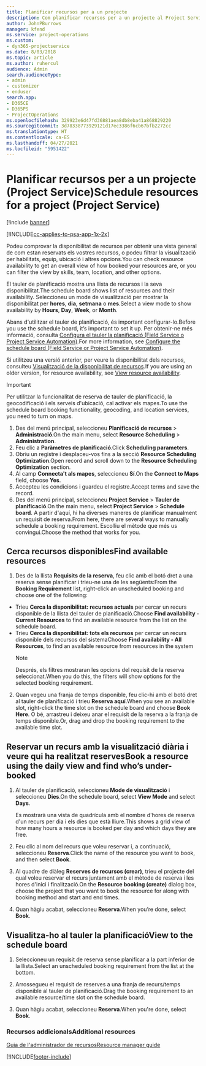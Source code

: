 ```yaml
---
title: Planificar recursos per a un projecte
description: Com planificar recursos per a un projecte al Project Service
author: JohnPBurrows
manager: kfend
ms.service: project-operations
ms.custom:
- dyn365-projectservice
ms.date: 8/03/2018
ms.topic: article
ms.author: ruhercul
audience: Admin
search.audienceType:
- admin
- customizer
- enduser
search.app:
- D365CE
- D365PS
- ProjectOperations
ms.openlocfilehash: 329923e6d47fd36881aea8db8eba41a868829220
ms.sourcegitcommit: 3d78338773929121d17ec3386f6cb67bfb2272cc
ms.translationtype: HT
ms.contentlocale: ca-ES
ms.lasthandoff: 04/27/2021
ms.locfileid: "5951422"
---
```

# <a name="schedule-resources-for-a-project-project-service"></a><span data-ttu-id="59295-103">Planificar recursos per a un projecte (Project Service)</span><span class="sxs-lookup"><span data-stu-id="59295-103">Schedule resources for a project (Project Service)</span></span>

[!include [banner](../includes/psa-now-project-operations.md)]

[!INCLUDE[cc-applies-to-psa-app-1x-2x](../includes/cc-applies-to-psa-app-1x-2x.md)]

<span data-ttu-id="59295-104">Podeu comprovar la disponibilitat de recursos per obtenir una vista general de com estan reservats els vostres recursos, o podeu filtrar la visualització per habilitats, equip, ubicació i altres opcions.</span><span class="sxs-lookup"><span data-stu-id="59295-104">You can check resource availability to get an overall view of how booked your resources are, or you can filter the view by skills, team, location, and other options.</span></span>  
  
<span data-ttu-id="59295-105">El tauler de planificació mostra una llista de recursos i la seva disponibilitat.</span><span class="sxs-lookup"><span data-stu-id="59295-105">The schedule board shows list of resources and their availability.</span></span> <span data-ttu-id="59295-106">Seleccioneu un mode de visualització per mostrar la disponibilitat per **hores**, **dia**, **setmana** o **mes**.</span><span class="sxs-lookup"><span data-stu-id="59295-106">Select a view mode to show availability by **Hours**, **Day**, **Week**, or **Month**.</span></span>  
  
<span data-ttu-id="59295-107">Abans d'utilitzar el tauler de planificació, és important configurar-lo.</span><span class="sxs-lookup"><span data-stu-id="59295-107">Before you use the schedule board, it’s important to set it up.</span></span> <span data-ttu-id="59295-108">Per obtenir-ne més informació, consulta [Configura el tauler la planificació (Field Service o Project Service Automation)](/dynamics365/field-service/configure-schedule-board).</span><span class="sxs-lookup"><span data-stu-id="59295-108">For more information, see [Configure the schedule board (Field Service or Project Service Automation)](/dynamics365/field-service/configure-schedule-board).</span></span>
  
<span data-ttu-id="59295-109">Si utilitzeu una versió anterior, per veure la disponibilitat dels recursos, consulteu [Visualització de la disponibilitat de recursos](../psa/view-resource-availability.md).</span><span class="sxs-lookup"><span data-stu-id="59295-109">If you are using an older version, for resource availability, see [View resource availability](../psa/view-resource-availability.md).</span></span>  

> [!IMPORTANT]
>  <span data-ttu-id="59295-110">Per utilitzar la funcionalitat de reserva de tauler de planificació, la geocodificació i els serveis d'ubicació, cal activar els mapes.</span><span class="sxs-lookup"><span data-stu-id="59295-110">To use the schedule board booking functionality, geocoding, and location services, you need to turn on maps.</span></span>  
> 
> 1. <span data-ttu-id="59295-111">Des del menú principal, seleccioneu **Planificació de recursos** > **Administració**.</span><span class="sxs-lookup"><span data-stu-id="59295-111">On the main menu, select **Resource Scheduling** > **Administration**.</span></span>  
> 2. <span data-ttu-id="59295-112">Feu clic a **Paràmetres de planificació**.</span><span class="sxs-lookup"><span data-stu-id="59295-112">Click **Scheduling parameters**.</span></span>  
> 3. <span data-ttu-id="59295-113">Obriu un registre i desplaceu-vos fins a la secció **Resource Scheduling Optimization**.</span><span class="sxs-lookup"><span data-stu-id="59295-113">Open record and scroll down to the **Resource Scheduling Optimization** section.</span></span>  
> 4. <span data-ttu-id="59295-114">Al camp **Connecta't als mapes**, seleccioneu **Sí**.</span><span class="sxs-lookup"><span data-stu-id="59295-114">On the **Connect to Maps** field, choose **Yes**.</span></span>  
> 5. <span data-ttu-id="59295-115">Accepteu les condicions i guardeu el registre.</span><span class="sxs-lookup"><span data-stu-id="59295-115">Accept terms and save the record.</span></span>  
> 6. <span data-ttu-id="59295-116">Des del menú principal, seleccioneu **Project Service** > **Tauler de planificació**.</span><span class="sxs-lookup"><span data-stu-id="59295-116">On the main menu, select **Project Service** > **Schedule board**.</span></span> <span data-ttu-id="59295-117">A partir d'aquí, hi ha diverses maneres de planificar manualment un requisit de reserva.</span><span class="sxs-lookup"><span data-stu-id="59295-117">From here, there are several ways to manually schedule a booking requirement.</span></span> <span data-ttu-id="59295-118">Escolliu el mètode que més us convingui.</span><span class="sxs-lookup"><span data-stu-id="59295-118">Choose the method that works for you.</span></span>
  
## <a name="find-available-resources"></a><span data-ttu-id="59295-119">Cerca recursos disponibles</span><span class="sxs-lookup"><span data-stu-id="59295-119">Find available resources</span></span>

1.  <span data-ttu-id="59295-120">Des de la llista **Requisits de la reserva**, feu clic amb el botó dret a una reserva sense planificar i trieu-ne una de les següents:</span><span class="sxs-lookup"><span data-stu-id="59295-120">From the **Booking Requirement** list, right-click an unscheduled booking and choose one of the following:</span></span>  
  
- <span data-ttu-id="59295-121">Trieu **Cerca la disponibilitat: recursos actuals** per cercar un recurs disponible de la llista del tauler de planificació.</span><span class="sxs-lookup"><span data-stu-id="59295-121">Choose **Find availability - Current Resources** to find an available resource from the list on the schedule board.</span></span>  
- <span data-ttu-id="59295-122">Trieu **Cerca la disponibilitat: tots els recursos** per cercar un recurs disponible dels recursos del sistema</span><span class="sxs-lookup"><span data-stu-id="59295-122">Choose **Find availability - All Resources**, to find an available resource from resources in the system</span></span>  
   > [!NOTE]
   >  <span data-ttu-id="59295-123">Després, els filtres mostraran les opcions del requisit de la reserva seleccionat.</span><span class="sxs-lookup"><span data-stu-id="59295-123">When you do this, the filters will show options for the selected booking requirement.</span></span>  
  
2. <span data-ttu-id="59295-124">Quan vegeu una franja de temps disponible, feu clic-hi amb el botó dret al tauler de planificació i trieu **Reserva aquí**.</span><span class="sxs-lookup"><span data-stu-id="59295-124">When you see an available slot, right-click the time slot on the schedule board and choose **Book Here**.</span></span> <span data-ttu-id="59295-125">O bé, arrastreu i deixeu anar el requisit de la reserva a la franja de temps disponible.</span><span class="sxs-lookup"><span data-stu-id="59295-125">Or, drag and drop the booking requirement to the available time slot.</span></span>  
  

## <a name="book-a-resource-using-the-daily-view-and-find-whos-under-booked"></a><span data-ttu-id="59295-126">Reservar un recurs amb la visualització diària i veure qui ha realitzat reserves</span><span class="sxs-lookup"><span data-stu-id="59295-126">Book a resource using the daily view and find who’s under-booked</span></span>
  
1.  <span data-ttu-id="59295-127">Al tauler de planificació, seleccioneu **Mode de visualització** i seleccioneu **Dies**.</span><span class="sxs-lookup"><span data-stu-id="59295-127">On the schedule board, select **View Mode** and select **Days**.</span></span>  
  
    <span data-ttu-id="59295-128">Es mostrarà una vista de quadrícula amb el nombre d'hores de reserva d'un recurs per dia i els dies que està lliure.</span><span class="sxs-lookup"><span data-stu-id="59295-128">This shows a grid view of how many hours a resource is booked per day and which days they are free.</span></span>  
  
2.  <span data-ttu-id="59295-129">Feu clic al nom del recurs que voleu reservar i, a continuació, seleccioneu **Reserva**.</span><span class="sxs-lookup"><span data-stu-id="59295-129">Click the name of the resource you want to book, and then select **Book**.</span></span>  
  
3.  <span data-ttu-id="59295-130">Al quadre de diàleg **Reserves de recursos (crear)**, trieu el projecte del qual voleu reservar el recurs juntament amb el mètode de reserva i les hores d'inici i finalització.</span><span class="sxs-lookup"><span data-stu-id="59295-130">On the **Resource booking (create)** dialog box, choose the project that you want to book the resource for along with booking method and start and end times.</span></span>  
  
4.  <span data-ttu-id="59295-131">Quan hàgiu acabat, seleccioneu **Reserva**.</span><span class="sxs-lookup"><span data-stu-id="59295-131">When you’re done, select **Book**.</span></span>  
  
## <a name="view-to-the-schedule-board"></a><span data-ttu-id="59295-132">Visualitza-ho al tauler la planificació</span><span class="sxs-lookup"><span data-stu-id="59295-132">View to the schedule board</span></span>
  
1.  <span data-ttu-id="59295-133">Seleccioneu un requisit de reserva sense planificar a la part inferior de la llista.</span><span class="sxs-lookup"><span data-stu-id="59295-133">Select an unscheduled booking requirement from the list at the bottom.</span></span>  
  
2.  <span data-ttu-id="59295-134">Arrossegueu el requisit de reserves a una franja de recurs/temps disponible al tauler de planificació.</span><span class="sxs-lookup"><span data-stu-id="59295-134">Drag the booking requirement to an available resource/time slot on the schedule board.</span></span>  
  
3.  <span data-ttu-id="59295-135">Quan hàgiu acabat, seleccioneu **Reserva**.</span><span class="sxs-lookup"><span data-stu-id="59295-135">When you're done, select **Book**.</span></span>  
  
### <a name="additional-resources"></a><span data-ttu-id="59295-136">Recursos addicionals</span><span class="sxs-lookup"><span data-stu-id="59295-136">Additional resources</span></span>  
 [<span data-ttu-id="59295-137">Guia de l'administrador de recursos</span><span class="sxs-lookup"><span data-stu-id="59295-137">Resource manager guide</span></span>](../psa/resource-manager-guide.md)


[!INCLUDE[footer-include](../includes/footer-banner.md)]